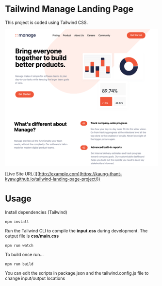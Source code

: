 # Tailwind Manage Landing Page

This project is coded using Tailwind CSS.

![Alt text](/img/screen.png?raw=true)

[Live Site URL:][(http://example.com](https://kaung-thant-kyaw.github.io/tailwind-landing-page-project/))


# Usage

Install dependencies (Tailwind)

```
npm install
```

Run the Tailwind CLI to compile the **input.css** during development. The output file is **css/main.css**

```
npm run watch
```

To build once run...

```
npm run build
```

You can edit the scripts in package.json and the tailwind.config.js file to change input/output locations
